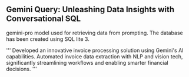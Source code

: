 ## Gemini Query: Unleashing Data Insights with Conversational SQL

gemini-pro model used for retrieving data from prompting.
The database has been created using SQL lite 3.  

'''
Developed an innovative invoice processing solution using Gemini's AI capabilities. 
Automated invoice data extraction with NLP and vision tech, significantly streamlining workflows and enabling smarter financial decisions.
'''

